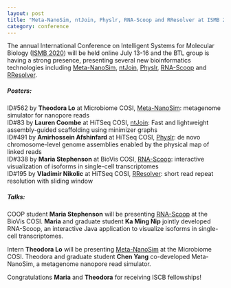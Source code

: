 ```yaml
---  
layout: post  
title: "Meta-NanoSim, ntJoin, Physlr, RNA-Scoop and RResolver at ISMB 2020"  
category: conference  
---  
```


The annual International Conference on Intelligent Systems for Molecular Biology ([ISMB 2020](https://www.iscb.org/ismb2020)) will be held online July 13-16 and the BTL group is having a strong presence, presenting several new bioinformatics technologies including [Meta-NanoSim](http://www.birollab.ca/assets/posts/562_Lo_Theodora_Microbiome_ISMB2020.pdf), [ntJoin](http://www.birollab.ca/assets/posts/83_CoombeLauren_HitSeq_ISMB2020.pdf), [Physlr](http://www.birollab.ca/assets/posts/491_Afshinfard_Amirhossein_HiTSeq_ISMB2020.png), [RNA-Scoop](http://www.birollab.ca/assets/posts/338_Stephenson_Maria_BioVis_ISMB2020.pdf) and [RResolver](http://www.birollab.ca/assets/posts/195_Nikolic_Vladimir_HiTSeq_ISMB2020.pdf).

##### Posters:
ID#562 by <strong>Theodora Lo</strong> at Microbiome COSI, [Meta-NanoSim](http://www.birollab.ca/assets/posts/562_Lo_Theodora_Microbiome_ISMB2020.pdf): metagenome simulator for nanopore reads
<br>
ID#83 by <strong>Lauren Coombe</strong> at HiTSeq COSI, [ntJoin](http://www.birollab.ca/assets/posts/83_CoombeLauren_HitSeq_ISMB2020.pdf): Fast and lightweight assembly-guided scaffolding using minimizer graphs
<br>
ID#491 by <strong>Amirhossein Afshinfard</strong> at HiTSeq COSI, [Physlr](http://www.birollab.ca/assets/posts/491_Afshinfard_Amirhossein_HiTSeq_ISMB2020.png): de novo chromosome-level genome assemblies enabled by the physical map of linked reads
<br>
ID#338 by <strong>Maria Stephenson</strong> at BioVis COSI, [RNA-Scoop](http://www.birollab.ca/assets/posts/338_Stephenson_Maria_BioVis_ISMB2020.pdf): interactive visualization of isoforms in single-cell transcriptomes
<br>
ID#195 by <strong>Vladimir Nikolic</strong> at HiTSeq COSI, [RResolver](http://www.birollab.ca/assets/posts/195_Nikolic_Vladimir_HiTSeq_ISMB2020.pdf): short read repeat resolution with sliding window

##### Talks:
COOP student <strong>Maria Stephenson</strong> will be presenting [RNA-Scoop](http://www.birollab.ca/assets/posts/338_Stephenson_Maria_BioVis_ISMB2020.pdf) at the BioVis COSI. <strong>Maria</strong> and graduate student <strong>Ka Ming Nip</strong> jointly developed RNA-Scoop, an interactive Java application to visualize isoforms in single-cell transcriptomes.

Intern <strong>Theodora Lo</strong> will be presenting [Meta-NanoSim](http://www.birollab.ca/assets/posts/562_Lo_Theodora_Microbiome_ISMB2020.pdf) at the Microbiome COSI. Theodora and graduate student <strong>Chen Yang</strong> co-developed Meta-NanoSim, a metagenome nanopore read simulator. 

Congratulations <strong>Maria</strong> and <strong>Theodora</strong> for receiving ISCB fellowships!
